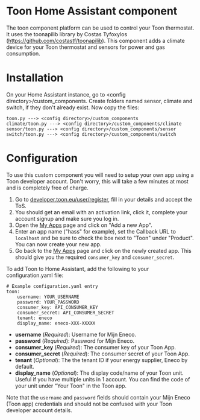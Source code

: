 # Toon Home Assistant component

The toon component platform can be used to control your Toon thermostat. It uses the toonapilib library by Costas Tyfoxylos (https://github.com/costastf/toonapilib). This component adds a climate device for your Toon thermostat and sensors for power and gas consumption.

Installation
===

On your Home Assistant instance, go to \<config directory\>/custom_components. Create folders named sensor, climate and switch, if they don't already exist. Now copy the files:
```
toon.py ---> <config directory>/custom_components
climate/toon.py ---> <config directory>/custom_components/climate
sensor/toon.py ---> <config directory>/custom_components/sensor
switch/toon.py ---> <config directory>/custom_components/switch
```

Configuration
===

To use this custom component you will need to setup your own app using a Toon developer account. Don't worry, this will take a few minutes at most and is completely free of charge.

1. Go to [developer.toon.eu/user/register](https://developer.toon.eu/user/register), fill in your details and accept the ToS.
2. You should get an email with an activation link, click it, complete your account signup and make sure you log in.
3. Open the [My Apps](https://developer.toon.eu/user/me/apps) page and click on "Add a new App".
4. Enter an app name ("hass" for example), set the Callback URL to `localhost` and be sure to check the box next to "Toon" under "Product". You can now create your new app.
5. Go back to the [My Apps](https://developer.toon.eu/user/me/apps) page and click on the newly created app. This should give you the required `consumer_key` and `consumer_secret`.

To add Toon to Home Assistant, add the following to your configuration.yaml file:

```
# Example configuration.yaml entry
toon:
    username: YOUR_USERNAME
    password: YOUR_PASSWORD
    consumer_key: API_CONSUMER_KEY
    consumer_secret: API_CONSUMER_SECRET
    tenant: eneco
    display_name: eneco-XXX-XXXXX
```
- **username** (*Required*): Username for Mijn Eneco.
- **password** (*Required*): Password for Mijn Eneco.
- **consumer_key** (*Required*): The consumer key of your Toon App.
- **consumer_secret** (*Required*): The consumer secret of your Toon App.
- **tenant** (*Optional*): The the tenant ID if your energy supplier, Eneco by default.
- **display_name** (*Optional*): The display code/name of your Toon unit. Useful if you have multiple units in 1 account. You can find the code of your unit under "Your Toon" in the Toon app.

Note that the `username` and `password` fields should contain your Mijn Eneco (Toon app) credentials and should not be confused with your Toon developer account details.
